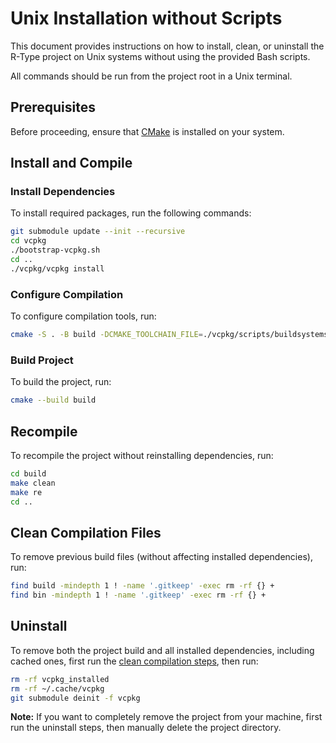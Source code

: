 # Unix Installation without Scripts

This document provides instructions on how to install, clean, or uninstall the R-Type project on Unix systems without using the provided Bash scripts.

All commands should be run from the project root in a Unix terminal.


## Prerequisites

Before proceeding, ensure that [CMake](https://cmake.org/download/) is installed on your system.


## Install and Compile


### Install Dependencies

To install required packages, run the following commands:

```bash
git submodule update --init --recursive
cd vcpkg
./bootstrap-vcpkg.sh
cd ..
./vcpkg/vcpkg install
```


### Configure Compilation

To configure compilation tools, run:

```bash
cmake -S . -B build -DCMAKE_TOOLCHAIN_FILE=./vcpkg/scripts/buildsystems/vcpkg.cmake -DCMAKE_PREFIX_PATH=./vcpkg_installed/x64-linux
```


### Build Project

To build the project, run:

```bash
cmake --build build
```


## Recompile

To recompile the project without reinstalling dependencies, run:

```bash
cd build
make clean
make re
cd ..
```


## Clean Compilation Files

To remove previous build files (without affecting installed dependencies), run:

```bash
find build -mindepth 1 ! -name '.gitkeep' -exec rm -rf {} +
find bin -mindepth 1 ! -name '.gitkeep' -exec rm -rf {} +
```


## Uninstall

To remove both the project build and all installed dependencies, including cached ones, first run the [clean compilation steps](#clean-compilation-files), then run:

```bash
rm -rf vcpkg_installed
rm -rf ~/.cache/vcpkg
git submodule deinit -f vcpkg
```

**Note:** If you want to completely remove the project from your machine, first run the uninstall steps, then manually delete the project directory.
